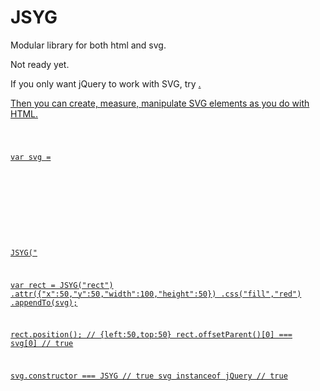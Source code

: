 JSYG
====

Modular library for both html and svg.

Not ready yet.

If you only want jQuery to work with SVG, try <a href="https://raw.githubusercontent.com/YannickBochatay/JSYG/master/src/JSYG.js">.

Then you can create, measure, manipulate SVG elements as you do with HTML.

<code>

var svg = JSYG("<svg>").attr({"width":400,"height":500}).appendTo("body");

var rect = JSYG("rect")
.attr({"x":50,"y":50,"width":100,"height":50})
.css("fill","red")
.appendTo(svg);

rect.position(); // {left:50,top:50}
rect.offsetParent()[0] === svg[0] // true

svg.constructor === JSYG // true
svg instanceof jQuery // true

</code>
